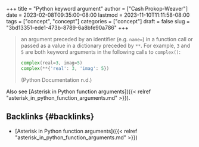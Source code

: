 +++
title = "Python keyword argument"
author = ["Cash Prokop-Weaver"]
date = 2023-02-08T09:35:00-08:00
lastmod = 2023-11-10T11:11:58-08:00
tags = ["concept", "concept"]
categories = ["concept"]
draft = false
slug = "3bd13351-ede1-473b-8789-6a8bfe90a786"
+++

> an argument preceded by an identifier (e.g. `name=`) in a function call or passed as a value in a dictionary preceded by `**`. For example, `3` and `5` are both keyword arguments in the following calls to `complex()`:
>
> ```python
> complex(real=3, imag=5)
> complex(**{'real': 3, 'imag': 5})
> ```
>
> (Python Documentation n.d.)

Also see [Asterisk in Python function arguments]({{< relref "asterisk_in_python_function_arguments.md" >}}).


## Backlinks {#backlinks}

-   [Asterisk in Python function arguments]({{< relref "asterisk_in_python_function_arguments.md" >}})
